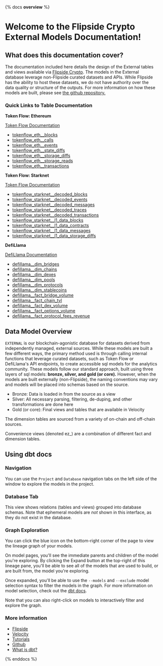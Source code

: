 {% docs __overview__ %}

# Welcome to the Flipside Crypto External Models Documentation!

## **What does this documentation cover?**
The documentation included here details the design of the External tables and views available via [Flipside Crypto](https://flipsidecrypto.xyz/). The models in the External database leverage non-Flipside curated datasets and APIs. While Flipside has the ability to host these datasets, we do not have authority over the data quality or structure of the outputs. For more information on how these models are built, please see [the github repository.](https://github.com/FlipsideCrypto/external-models)

### **Quick Links to Table Documentation**

**Token Flow: Ethereum**

[Token Flow Documentation](https://docs.tokenflow.live/)

- [tokenflow_eth__blocks](https://flipsidecrypto.github.io/external-models/#!/source/source.external_models.tokenflow_eth.blocks)
- [tokenflow_eth__calls](https://flipsidecrypto.github.io/external-models/#!/source/source.external_models.tokenflow_eth.calls)
- [tokenflow_eth__events](https://flipsidecrypto.github.io/external-models/#!/source/source.external_models.tokenflow_eth.events)
- [tokenflow_eth__state_diffs](https://flipsidecrypto.github.io/external-models/#!/source/source.external_models.tokenflow_eth.state_diffs)
- [tokenflow_eth__storage_diffs](https://flipsidecrypto.github.io/external-models/#!/source/source.external_models.tokenflow_eth.storage_diffs)
- [tokenflow_eth__storage_reads](https://flipsidecrypto.github.io/external-models/#!/source/source.external_models.tokenflow_eth.storage_reads)
- [tokenflow_eth__transactions](https://flipsidecrypto.github.io/external-models/#!/source/source.external_models.tokenflow_eth.transactions)

**Token Flow: Starknet**

[Token Flow Documentation](https://docs.tokenflow.live/)

- [tokenflow_starknet__decoded_blocks](https://flipsidecrypto.github.io/external-models/#!/source/source.external_models.tokenflow_starknet_decoded.blocks)
- [tokenflow_starknet__decoded_events](https://flipsidecrypto.github.io/external-models/#!/source/source.external_models.tokenflow_starknet_decoded.events)
- [tokenflow_starknet__decoded_messages](https://flipsidecrypto.github.io/external-models/#!/source/source.external_models.tokenflow_starknet_decoded.messages)
- [tokenflow_starknet__decoded_traces](https://flipsidecrypto.github.io/external-models/#!/source/source.external_models.tokenflow_starknet_decoded.traces)
- [tokenflow_starknet__decoded_transactions](https://flipsidecrypto.github.io/external-models/#!/source/source.external_models.tokenflow_starknet_decoded.transactions)
- [tokenflow_starknet__l1_data_blocks](https://flipsidecrypto.github.io/external-models/#!/source/source.external_models.tokenflow_starknet_l1_data.blocks)
- [tokenflow_starknet__l1_data_contracts](https://flipsidecrypto.github.io/external-models/#!/source/source.external_models.tokenflow_starknet_l1_data.contracts)
- [tokenflow_starknet__l1_data_messages](https://flipsidecrypto.github.io/external-models/#!/source/source.external_models.tokenflow_starknet_l1_data.messages)
- [tokenflow_starknet__l1_data_storage_diffs](https://flipsidecrypto.github.io/external-models/#!/source/source.external_models.tokenflow_starknet_l1_data.storage_diffs)

**DefiLlama**

[DefiLlama Documentation](https://defillama.com/docs/api)

- [defillama__dim_bridges](https://flipsidecrypto.github.io/external-models/#!/source/source.external_models.defillama.dim_blocks)
- [defillama__dim_chains](https://flipsidecrypto.github.io/external-models/#!/source/source.external_models.defillama.dim_chains)
- [defillama__dim_dexes](https://flipsidecrypto.github.io/external-models/#!/source/source.external_models.defillama.dim_dexes)
- [defillama__dim_pools](https://flipsidecrypto.github.io/external-models/#!/source/source.external_models.defillama.dim_pools)
- [defillama__dim_protocols](https://flipsidecrypto.github.io/external-models/#!/source/source.external_models.defillama.dim_protocols)
- [defillama__dim_stablecoins](https://flipsidecrypto.github.io/external-models/#!/source/source.external_models.defillama.dim_stablecoins)
- [defillama__fact_bridge_volume](https://flipsidecrypto.github.io/external-models/#!/source/source.external_models.defillama.fact_bridge_volume)
- [defillama__fact_chain_tvl](https://flipsidecrypto.github.io/external-models/#!/source/source.external_models.defillama.fact_chain_tvl)
- [defillama__fact_dex_volume](https://flipsidecrypto.github.io/external-models/#!/source/source.external_models.defillama.fact_dex_volume)
- [defillama__fact_options_volume](https://flipsidecrypto.github.io/external-models/#!/source/source.external_models.defillama.fact_options_volume)
- [defillama__fact_protocol_fees_revenue](https://flipsidecrypto.github.io/external-models/#!/source/source.external_models.defillama.fact_protocol_fees_revenue)


## **Data Model Overview**

`EXTERNAL` is our blockchain-agonistic database for datasets derived from independently managed, external sources. While these models are built a few different ways, the primary method used is through calling internal functions that leverage curated datasets, such as Token Flow or DefiLlama's API endpoints, to create accessible sql models for the analytics community. These models follow our standard approach, built using three layers of sql models: **bronze, silver, and gold (or core).** However, when the models are built externally (non-Flipside), the naming conventions may vary and models will be placed into schemas based on the source.

- Bronze: Data is loaded in from the source as a view
- Silver: All necessary parsing, filtering, de-duping, and other transformations are done here
- Gold (or core): Final views and tables that are available in Velocity

The dimension tables are sourced from a variety of on-chain and off-chain sources.

Convenience views (denoted ez_) are a combination of different fact and dimension tables. 


## **Using dbt docs**
### Navigation

You can use the ```Project``` and ```Database``` navigation tabs on the left side of the window to explore the models in the project.

### Database Tab

This view shows relations (tables and views) grouped into database schemas. Note that ephemeral models are *not* shown in this interface, as they do not exist in the database.

### Graph Exploration

You can click the blue icon on the bottom-right corner of the page to view the lineage graph of your models.

On model pages, you'll see the immediate parents and children of the model you're exploring. By clicking the Expand button at the top-right of this lineage pane, you'll be able to see all of the models that are used to build, or are built from, the model you're exploring.

Once expanded, you'll be able to use the ```--models``` and ```--exclude``` model selection syntax to filter the models in the graph. For more information on model selection, check out the [dbt docs](https://docs.getdbt.com/docs/model-selection-syntax).

Note that you can also right-click on models to interactively filter and explore the graph.


### **More information**
- [Flipside](https://flipsidecrypto.xyz/)
- [Velocity](https://app.flipsidecrypto.com/velocity?nav=Discover)
- [Tutorials](https://docs.flipsidecrypto.com/our-data/tutorials)
- [Github](https://github.com/FlipsideCrypto/external-models)
- [What is dbt?](https://docs.getdbt.com/docs/introduction)



{% enddocs %}